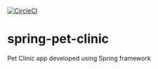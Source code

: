 [![CircleCI](https://circleci.com/gh/nivkov2/spring-pet-clinic.svg?style=svg)](https://circleci.com/gh/nivkov2/spring-pet-clinic)


# spring-pet-clinic
Pet Clinic app developed using Spring framework
